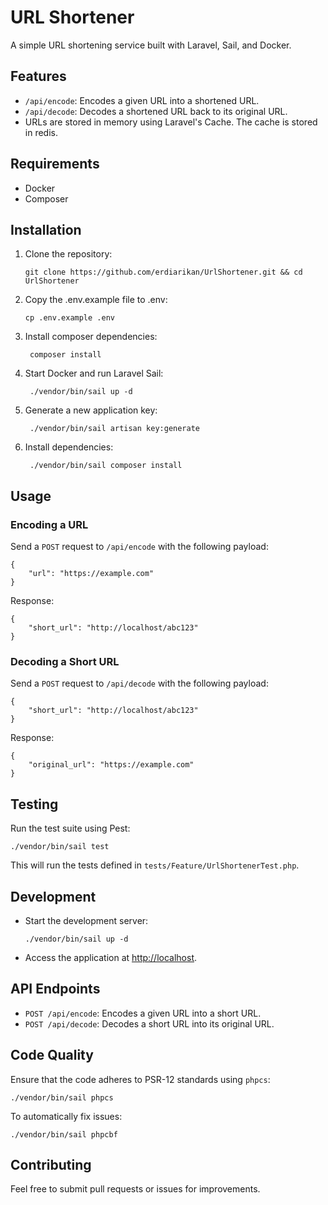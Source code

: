 URL Shortener
=============

A simple URL shortening service built with Laravel, Sail, and Docker.

Features
------------

- `/api/encode`: Encodes a given URL into a shortened URL.
- `/api/decode`: Decodes a shortened URL back to its original URL.
- URLs are stored in memory using Laravel's Cache. The cache is stored in redis.

Requirements
------------

*   Docker
*   Composer

Installation
------------

1.  Clone the repository:

        git clone https://github.com/erdiarikan/UrlShortener.git && cd UrlShortener

2.  Copy the .env.example file to .env:

        cp .env.example .env

3. Install composer dependencies:

        composer install

4. Start Docker and run Laravel Sail:

        ./vendor/bin/sail up -d
 
4. Generate a new application key:

        ./vendor/bin/sail artisan key:generate
 
5. Install dependencies:

        ./vendor/bin/sail composer install

Usage
-----

### Encoding a URL

Send a `POST` request to `/api/encode` with the following payload:

    {
        "url": "https://example.com"
    }

Response:

    {
        "short_url": "http://localhost/abc123"
    }

### Decoding a Short URL

Send a `POST` request to `/api/decode` with the following payload:

    {
        "short_url": "http://localhost/abc123"
    }

Response:

    {
        "original_url": "https://example.com"
    }

Testing
-------

Run the test suite using Pest:

    ./vendor/bin/sail test

This will run the tests defined in `tests/Feature/UrlShortenerTest.php`.

Development
-----------

*   Start the development server:

        ./vendor/bin/sail up -d

*   Access the application at [http://localhost](http://localhost).

API Endpoints
-------------

*   `POST /api/encode`: Encodes a given URL into a short URL.
*   `POST /api/decode`: Decodes a short URL into its original URL.

Code Quality
------------

Ensure that the code adheres to PSR-12 standards using `phpcs`:

    ./vendor/bin/sail phpcs

To automatically fix issues:

    ./vendor/bin/sail phpcbf

Contributing
------------

Feel free to submit pull requests or issues for improvements.
